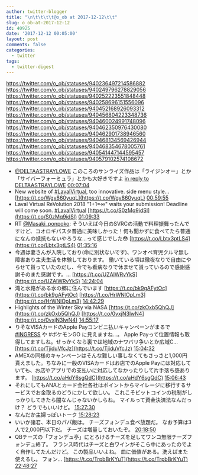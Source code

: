 ```yaml
---
author: twitter-blogger
title: "\n\t\t\t\t@o_ob at 2017-12-12\t\t"
slug: o_ob-at-2017-12-12
id: 40925
date: '2017-12-12 00:05:00'
layout: post
comments: false
categories:
  - twitter
tags:
  - twitter-digest
---
```


https://twitter.com/o_ob/statuses/940236497214586882 https://twitter.com/o_ob/statuses/940249796278829056 https://twitter.com/o_ob/statuses/940252223551848448 https://twitter.com/o_ob/statuses/940258696151556096 https://twitter.com/o_ob/statuses/940452168926093312 https://twitter.com/o_ob/statuses/940456804223348736 https://twitter.com/o_ob/statuses/940460024991748096 https://twitter.com/o_ob/statuses/940462350976430080 https://twitter.com/o_ob/statuses/940462901738946560 https://twitter.com/o_ob/statuses/940468134569426944 https://twitter.com/o_ob/statuses/940468354678005761 https://twitter.com/o_ob/statuses/940541447144595457 https://twitter.com/o_ob/statuses/940579102574108672  

*   [@DELTAASTRAYLOWE](https://twitter.com/DELTAASTRAYLOWE) このころのサンライズ作品は「ライジンオー」とか「サイバーフォーミュラ」とかも大好きですよ [in reply to DELTAASTRAYLOWE](https://twitter.com/DELTAASTRAYLOWE/statuses/940231014118432773) [00:07:04](https://twitter.com/o_ob/statuses/940236497214586882)
*   New website of [#LavalVirtual](https://twitter.com/search?q=%23LavalVirtual&src=hash), too innovative. side menu style... [https://t.co/Wgv860yuqL](https://t.co/Wgv860yuqL) [00:59:55](https://twitter.com/o_ob/statuses/940249796278829056)
*   Laval Virtual ReVolution 2018 "1+1=∞" waits your submission! Deadline will come soon. [#LavalVirtual](https://twitter.com/search?q=%23LavalVirtual&src=hash) [https://t.co/S0zMq9idSl](https://t.co/S0zMq9idSl) [01:09:33](https://twitter.com/o_ob/statuses/940252223551848448)
*   RT [@Masaki_ponpoko](https://twitter.com/Masaki_ponpoko): そういえば今日のSVRCの活動で料理振舞ったんですけど、コオロギパスタ普通に美味しかった！何も聞かずに食べてたら普通になんの抵抗もないやろうな…って感じでした😳 [https://t.co/Lbtx3ptLS4](https://t.co/Lbtx3ptLS4) [01:35:16](https://twitter.com/o_ob/statuses/940258696151556096)
*   今週は妻さんが入院しており(命に別状ないです)、ワンオペ育児クルマ無し障害あり主夫生活を体験しております。 働いている頃は徹夜なりで自由にやらせて貰っていたのだし、今でも看病なりで休ませて貰っているので感謝感謝そのまた感謝です。… [https://t.co/UZAlWRvYkS](https://t.co/UZAlWRvYkS) [14:24:04](https://twitter.com/o_ob/statuses/940452168926093312)
*   滝と水路がある水の郷に住んでいます [https://t.co/bk9gAFytOc](https://t.co/bk9gAFytOc) [https://t.co/HrWNlOpLm3](https://t.co/HrWNlOpLm3) [14:42:29](https://twitter.com/o_ob/statuses/940456804223348736)
*   Highlights of the Winter Sky via NASA [https://t.co/zkOxb5QhQJ](https://t.co/zkOxb5QhQJ) [https://t.co/0vxjN3lwN4](https://t.co/0vxjN3lwN4) [14:55:17](https://twitter.com/o_ob/statuses/940460024991748096)
*   りそなVISAカードのApple Payコンビニ払いキャンペーンがまるで [#INGRESS](https://twitter.com/search?q=%23INGRESS&src=hash) や #ポケモンGO に見えますね...。 Apple Payって位置情報も取得してますしね。せっかくなら裏では地域のナワバリ争いとか広域C… [https://t.co/TjiduVfcJz](https://t.co/TjiduVfcJz) [15:04:32](https://twitter.com/o_ob/statuses/940462350976430080)
*   AMEXの同様のキャンペーンはそんな難しい事しなくてもさっさと1,000円貰えました。ちなみに一般のVISAカードはお店でのApple Payには対応していても、お店やアプリでの支払いに対応してなかったりして片手落ち感あります。 [https://t.co/aHdY6sgQdC](https://t.co/aHdY6sgQdC) [15:06:43](https://twitter.com/o_ob/statuses/940462901738946560)
*   それにしてもANAとカード会社各社はポイントからマイレージに移行するサービスでお金取るのどうにかして欲しい。 これこそビットコインの税制がしっかりしてきたら闇なんじゃないかしらね。 マイルって資金決済法なんだっけ？ どうでもいいけど。 [15:27:30](https://twitter.com/o_ob/statuses/940468134569426944)
*   なんだか主婦っぽいトーク [15:28:23](https://twitter.com/o_ob/statuses/940468354678005761)
*   いいか諸君、本日のパパ飯は。 チーズフォンデュ食べ放題だ。 なお予算は3人で2,000円以下だ。 チーズは増量しておいたぞ。 [20:18:50](https://twitter.com/o_ob/statuses/940541447144595457)
*   QBチーズの「フォンデュ亭」にとろけるチーズを足してワンコ無限チーズフォンデュ終了。 フランス時代はチーズと白ワインがそこら中にあったのでよく自作してたんだけど。 この製品いいよね。 皿に価値がある。洗えばまた使えるし。 フォン… [https://t.co/TrpbBrKYuT](https://t.co/TrpbBrKYuT) [22:48:27](https://twitter.com/o_ob/statuses/940579102574108672)